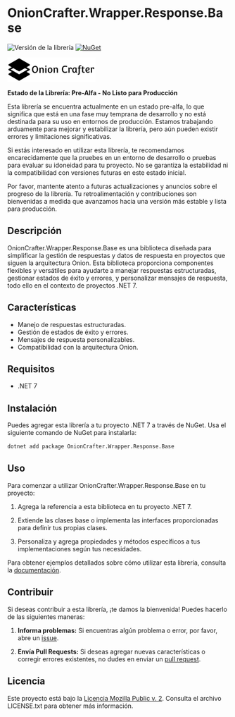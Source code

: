 # OnionCrafter.Wrapper.Response.Base

![Versión de la librería](https://img.shields.io/badge/Versi%C3%B3n-1.0.0-brightgreen) [![NuGet](https://img.shields.io/nuget/v/OnionCrafter.Wrapper.Response.Base.svg)](https://www.nuget.org/packages/OnionCrafter.Wrapper.Response.Base/)

![](https://raw.githubusercontent.com/Dtopiast/OnionCrafter.Wrapper.Response.Base/main/Images/Logo.png)

**Estado de la Librería: Pre-Alfa - No Listo para Producción**

Esta librería se encuentra actualmente en un estado pre-alfa, lo que significa que está en una fase muy temprana de desarrollo y no está destinada para su uso en entornos de producción. Estamos trabajando arduamente para mejorar y estabilizar la librería, pero aún pueden existir errores y limitaciones significativas.

Si estás interesado en utilizar esta librería, te recomendamos encarecidamente que la pruebes en un entorno de desarrollo o pruebas para evaluar su idoneidad para tu proyecto. No se garantiza la estabilidad ni la compatibilidad con versiones futuras en este estado inicial.

Por favor, mantente atento a futuras actualizaciones y anuncios sobre el progreso de la librería. Tu retroalimentación y contribuciones son bienvenidas a medida que avanzamos hacia una versión más estable y lista para producción.

## Descripción

OnionCrafter.Wrapper.Response.Base es una biblioteca diseñada para simplificar la gestión de respuestas y datos de respuesta en proyectos que siguen la arquitectura Onion. Esta biblioteca proporciona componentes flexibles y versátiles para ayudarte a manejar respuestas estructuradas, gestionar estados de éxito y errores, y personalizar mensajes de respuesta, todo ello en el contexto de proyectos .NET 7.

## Características

- Manejo de respuestas estructuradas.
- Gestión de estados de éxito y errores.
- Mensajes de respuesta personalizables.
- Compatibilidad con la arquitectura Onion.

## Requisitos

- .NET 7

## Instalación

Puedes agregar esta librería a tu proyecto .NET 7 a través de NuGet. Usa el siguiente comando de NuGet para instalarla:

```bash
dotnet add package OnionCrafter.Wrapper.Response.Base
```

## Uso

Para comenzar a utilizar OnionCrafter.Wrapper.Response.Base en tu proyecto:

1. Agrega la referencia a esta biblioteca en tu proyecto .NET 7.

2. Extiende las clases base o implementa las interfaces proporcionadas para definir tus propias clases.

3. Personaliza y agrega propiedades y métodos específicos a tus implementaciones según tus necesidades.

Para obtener ejemplos detallados sobre cómo utilizar esta librería, consulta la [documentación](https://github.com/Dtopiast/OnionCrafter.Wrapper.Response.Base/wiki).

## Contribuir

Si deseas contribuir a esta librería, ¡te damos la bienvenida! Puedes hacerlo de las siguientes maneras:

1. **Informa problemas:** Si encuentras algún problema o error, por favor, abre un [issue](https://github.com/dtopiast/OnionCrafter.Wrapper.Response.Baset/issues).

2. **Envía Pull Requests:** Si deseas agregar nuevas características o corregir errores existentes, no dudes en enviar un [pull request](https://github.com/dtopiast/OnionCrafter.Wrapper.Response.Base/pulls).

## Licencia

Este proyecto está bajo la [Licencia Mozilla Public v. 2](LICENSE.txt). Consulta el archivo LICENSE.txt para obtener más información.
